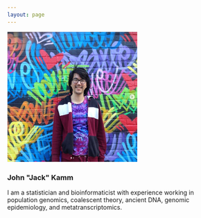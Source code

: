 ```yaml
---
layout: page
---
```


<img src="/assets/mural.png" width="300" />

### John "Jack" Kamm

I am a statistician and bioinformaticist with experience working in
population genomics, coalescent theory, ancient DNA, genomic
epidemiology, and metatranscriptomics.

